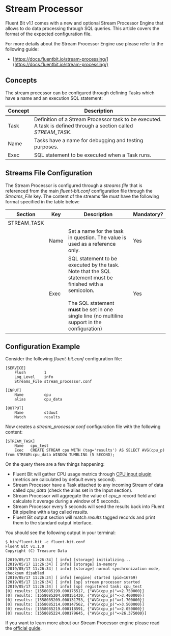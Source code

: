 # Stream Processor

Fluent Bit v1.1 comes with a new and optional Stream Processor Engine that allows to do data processing through SQL queries. This article covers the format of the expected configuration file.

For more details about the Stream Processor Engine use please refer to the following guide:

- [https://docs.fluentbit.io/stream-processing/](https://docs.fluentbit.io/stream-processing/)

## Concepts

The stream processor can be configured through defining Tasks which have a name and an execution SQL statement:

| Concept | Description                                                  |
| ------- | ------------------------------------------------------------ |
| Task    | Definition of a Stream Processor task to be executed. A task is defined through a section called _STREAM\_TASK_. |
| Name    | Tasks have a name for debugging and testing purposes.        |
| Exec    | SQL statement to be executed when a Task runs.               |

## Streams File Configuration

The Stream Processor is configured through a _streams file_ that is referenced from the main _fluent-bit.conf_ configuration file through the _Streams\_File_ key. The content of the streams file must have the following format specified in the table below:

| Section      | Key  | Description                                                  | Mandatory? |
| ------------ | ---- | ------------------------------------------------------------ | ---------- |
| STREAM\_TASK |      |                                                              |            |
|              | Name | Set a name for the task in question. The value is used as a reference only. | Yes        |
|              | Exec | SQL statement to be executed by the task. Note that the SQL statement must be finished with a semicolon.<br /><br />The SQL statement __must__ be set in one single line (no multiline support in the configuration) | Yes        |

## Configuration Example

Consider the following _fluent-bit.conf_ configuration file:

```
[SERVICE]
    Flush        1
    Log_Level    info
    Streams_File stream_processor.conf

[INPUT]
    Name         cpu
    alias        cpu_data

[OUTPUT]
    Name         stdout
    Match        results
```

Now creates a _stream\_processor.conf_ configuration file with the following content:

```
[STREAM_TASK]
    Name   cpu_test
    Exec   CREATE STREAM cpu WITH (tag='results') AS SELECT AVG(cpu_p) from STREAM:cpu_data WINDOW TUMBLING (5 SECOND);
```

On the query there are a few things happening:

- Fluent Bit will gather CPU usage metrics through [CPU input plugin](../input/cpu.md) (metrics are calculated by default every second).
- Stream Processor have a Task attached to any incoming Stream of data called _cpu\_data_ (check the alias set in the Input section).
- Stream Processor will aggregate the value of _cpu\_p_ record field and calculate it average during a window of 5 seconds. 
- Stream Processor every 5 seconds will send the results back into Fluent Bit pipeline with a tag called _results_.
- Fluent Bit output section will match _results_ tagged records and print them to the standard output interface.

You should see the following output in your terminal:

```
$ bin/fluent-bit -c fluent-bit.conf 
Fluent Bit v1.1.0
Copyright (C) Treasure Data

[2019/05/17 11:26:34] [ info] [storage] initializing...
[2019/05/17 11:26:34] [ info] [storage] in-memory
[2019/05/17 11:26:34] [ info] [storage] normal synchronization mode, checksum disabled
[2019/05/17 11:26:34] [ info] [engine] started (pid=16769)
[2019/05/17 11:26:34] [ info] [sp] stream processor started
[2019/05/17 11:26:34] [ info] [sp] registered task: cpu_test
[0] results: [1558085199.000175517, {"AVG(cpu_p)"=>2.750000}]
[0] results: [1558085204.000151430, {"AVG(cpu_p)"=>3.400000}]
[0] results: [1558085209.000131753, {"AVG(cpu_p)"=>1.700000}]
[0] results: [1558085214.000147562, {"AVG(cpu_p)"=>3.500000}]
[0] results: [1558085219.000118591, {"AVG(cpu_p)"=>2.050000}]
[0] results: [1558085224.000179645, {"AVG(cpu_p)"=>26.375000}]

```

If you want to learn more about our Stream Processor engine please read the [official guide](https://docs.fluentbit.io/stream-processing/).

